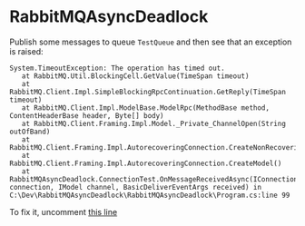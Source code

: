 # RabbitMQAsyncDeadlock

Publish some messages to queue `TestQueue` and then see that an exception is raised:
```
System.TimeoutException: The operation has timed out.
   at RabbitMQ.Util.BlockingCell.GetValue(TimeSpan timeout)
   at RabbitMQ.Client.Impl.SimpleBlockingRpcContinuation.GetReply(TimeSpan timeout)
   at RabbitMQ.Client.Impl.ModelBase.ModelRpc(MethodBase method, ContentHeaderBase header, Byte[] body)
   at RabbitMQ.Client.Framing.Impl.Model._Private_ChannelOpen(String outOfBand)
   at RabbitMQ.Client.Framing.Impl.AutorecoveringConnection.CreateNonRecoveringModel()
   at RabbitMQ.Client.Framing.Impl.AutorecoveringConnection.CreateModel()
   at RabbitMQAsyncDeadlock.ConnectionTest.OnMessageReceivedAsync(IConnection connection, IModel channel, BasicDeliverEventArgs received) in C:\Dev\RabbitMQAsyncDeadlock\RabbitMQAsyncDeadlock\Program.cs:line 99
```

To fix it, uncomment [this line](https://github.com/NickLydon/RabbitMQAsyncDeadlock/blob/master/RabbitMQAsyncDeadlock/Program.cs#L93)
